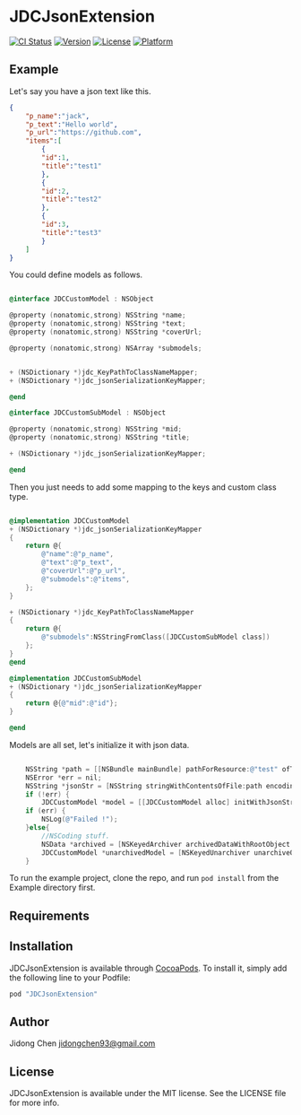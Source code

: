 # JDCJsonExtension

[![CI Status](http://img.shields.io/travis/466202783@qq.com/JDCJsonExtension.svg?style=flat)](https://travis-ci.org/nightwolf-chen/JDCJsonExtension)
[![Version](https://img.shields.io/cocoapods/v/JDCJsonExtension.svg?style=flat)](http://cocoapods.org/pods/JDCJsonExtension)
[![License](https://img.shields.io/cocoapods/l/JDCJsonExtension.svg?style=flat)](http://cocoapods.org/pods/JDCJsonExtension)
[![Platform](https://img.shields.io/cocoapods/p/JDCJsonExtension.svg?style=flat)](http://cocoapods.org/pods/JDCJsonExtension)

## Example

Let's  say you have a json text like this.
```Json
{
    "p_name":"jack",
    "p_text":"Hello world",
    "p_url":"https://github.com",
    "items":[
        {
        "id":1,
        "title":"test1"
        },
        {
        "id":2,
        "title":"test2"
        },
        {
        "id":3,
        "title":"test3"
        }
    ]
}
```
You could define models as follows.
```objective-c

@interface JDCCustomModel : NSObject

@property (nonatomic,strong) NSString *name;
@property (nonatomic,strong) NSString *text;
@property (nonatomic,strong) NSString *coverUrl;

@property (nonatomic,strong) NSArray *submodels;


+ (NSDictionary *)jdc_KeyPathToClassNameMapper;
+ (NSDictionary *)jdc_jsonSerializationKeyMapper;

@end

@interface JDCCustomSubModel : NSObject

@property (nonatomic,strong) NSString *mid;
@property (nonatomic,strong) NSString *title;

+ (NSDictionary *)jdc_jsonSerializationKeyMapper;

@end

```

Then you just needs to add some mapping to the keys and custom class type.

```objective-c

@implementation JDCCustomModel
+ (NSDictionary *)jdc_jsonSerializationKeyMapper
{
    return @{
        @"name":@"p_name",
        @"text":@"p_text",
        @"coverUrl":@"p_url",
        @"submodels":@"items",
    };
}

+ (NSDictionary *)jdc_KeyPathToClassNameMapper
{
    return @{
        @"submodels":NSStringFromClass([JDCCustomSubModel class])
    };
}
@end

@implementation JDCCustomSubModel
+ (NSDictionary *)jdc_jsonSerializationKeyMapper
{
    return @{@"mid":@"id"};
}

@end
```

Models are all set, let's initialize it with json data.

```objective-c

    NSString *path = [[NSBundle mainBundle] pathForResource:@"test" ofType:@"json"];
    NSError *err = nil;
    NSString *jsonStr = [NSString stringWithContentsOfFile:path encoding:NSUTF8StringEncoding error:&err];
    if (!err) {
        JDCCustomModel *model = [[JDCCustomModel alloc] initWithJsonString:jsonStr error:&err];
    if (err) {
        NSLog(@"Failed !");
    }else{
        //NSCoding stuff.
        NSData *archived = [NSKeyedArchiver archivedDataWithRootObject:model];
        JDCCustomModel *unarchivedModel = [NSKeyedUnarchiver unarchiveObjectWithData:archived];
    }


```


To run the example project, clone the repo, and run `pod install` from the Example directory first.

## Requirements

## Installation

JDCJsonExtension is available through [CocoaPods](http://cocoapods.org). To install
it, simply add the following line to your Podfile:

```ruby
pod "JDCJsonExtension"
```

## Author

Jidong Chen jidongchen93@gmail.com

## License

JDCJsonExtension is available under the MIT license. See the LICENSE file for more info.

